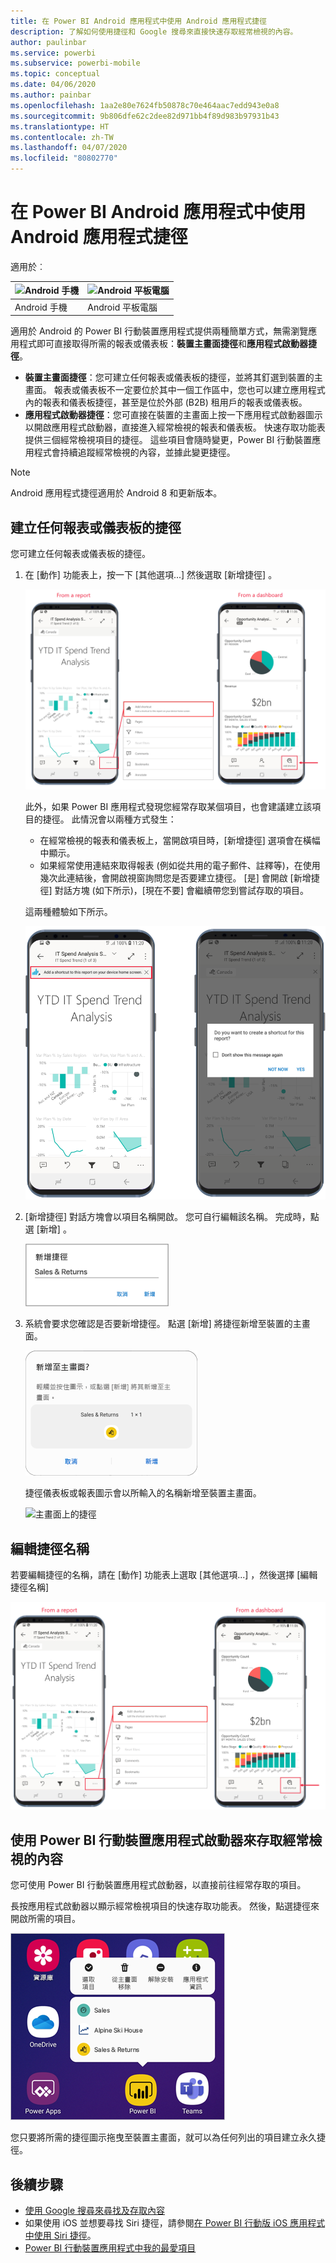 ```yaml
---
title: 在 Power BI Android 應用程式中使用 Android 應用程式捷徑
description: 了解如何使用捷徑和 Google 搜尋來直接快速存取經常檢視的內容。
author: paulinbar
ms.service: powerbi
ms.subservice: powerbi-mobile
ms.topic: conceptual
ms.date: 04/06/2020
ms.author: painbar
ms.openlocfilehash: 1aa2e80e7624fb50878c70e464aac7edd943e0a8
ms.sourcegitcommit: 9b806dfe62c2dee82d971bb4f89d983b97931b43
ms.translationtype: HT
ms.contentlocale: zh-TW
ms.lasthandoff: 04/07/2020
ms.locfileid: "80802770"
---
```

# <a name="use-android-app-shortcuts-in-the-power-bi-android-app"></a>在 Power BI Android 應用程式中使用 Android 應用程式捷徑

適用於︰

| ![Android 手機](./media/mobile-app-quick-access-shortcuts/android-logo-40-px.png) | ![Android 平板電腦](./media/mobile-app-quick-access-shortcuts/android-logo-40-px.png) |
|:--- |:--- |
| Android 手機 |Android 平板電腦 |

適用於 Android 的 Power BI 行動裝置應用程式提供兩種簡單方式，無需瀏覽應用程式即可直接取得所需的報表或儀表板：**裝置主畫面捷徑**和**應用程式啟動器捷徑**。
 * **裝置主畫面捷徑**：您可建立任何報表或儀表板的捷徑，並將其釘選到裝置的主畫面。 報表或儀表板不一定要位於其中一個工作區中，您也可以建立應用程式內的報表和儀表板捷徑，甚至是位於外部 (B2B) 租用戶的報表或儀表板。
 * **應用程式啟動器捷徑**：您可直接在裝置的主畫面上按一下應用程式啟動器圖示以開啟應用程式啟動器，直接進入經常檢視的報表和儀表板。 快速存取功能表提供三個經常檢視項目的捷徑。 這些項目會隨時變更，Power BI 行動裝置應用程式會持續追蹤經常檢視的內容，並據此變更捷徑。

 >[!NOTE]
 >Android 應用程式捷徑適用於 Android 8 和更新版本。

## <a name="create-a-shortcut-to-any-report-or-dashboard"></a>建立任何報表或儀表板的捷徑

您可建立任何報表或儀表板的捷徑。

1. 在 [動作] 功能表上，按一下 [其他選項...]  然後選取 [新增捷徑]  。

   ![新增捷徑動作功能表](media/mobile-app-quick-access-shortcuts/mobile-add-shortcut-action-menu.png)

   此外，如果 Power BI 應用程式發現您經常存取某個項目，也會建議建立該項目的捷徑。 此情況會以兩種方式發生：
   * 在經常檢視的報表和儀表板上，當開啟項目時，[新增捷徑]  選項會在橫幅中顯示。
   * 如果經常使用連結來取得報表 (例如從共用的電子郵件、註釋等)，在使用幾次此連結後，會開啟視窗詢問您是否要建立捷徑。 [是]  會開啟 [新增捷徑]  對話方塊 (如下所示)，[現在不要]  會繼續帶您到嘗試存取的項目。
   
   這兩種體驗如下所示。

   ![新增捷徑橫幅](media/mobile-app-quick-access-shortcuts/mobile-add-shortcut-banner.png)


 1. [新增捷徑]  對話方塊會以項目名稱開啟。 您可自行編輯該名稱。 完成時，點選 [新增]  。

    ![新增捷徑對話方塊](media/mobile-app-quick-access-shortcuts/mobile-add-shortcut-dialog.png)

1. 系統會要求您確認是否要新增捷徑。 點選 [新增]  將捷徑新增至裝置的主畫面。

   ![確認捷徑](media/mobile-app-quick-access-shortcuts/mobile-confirm-shortcut.png)

   捷徑儀表板或報表圖示會以所輸入的名稱新增至裝置主畫面。

   ![主畫面上的捷徑](media/mobile-app-quick-access-shortcuts/mobile-shortcut-on-home-screen.png)

## <a name="edit-the-shortcut-name"></a>編輯捷徑名稱

若要編輯捷徑的名稱，請在 [動作] 功能表上選取 [其他選項...]  ，然後選擇 [編輯捷徑名稱] 

 ![編輯捷徑名稱](media/mobile-app-quick-access-shortcuts/mobile-edit-shortcut.png)

## <a name="use-the-power-bi-mobile-app-launcher-to-access-frequently-viewed-content"></a>使用 Power BI 行動裝置應用程式啟動器來存取經常檢視的內容

您可使用 Power BI 行動裝置應用程式啟動器，以直接前往經常存取的項目。

長按應用程式啟動器以顯示經常檢視項目的快速存取功能表。 然後，點選捷徑來開啟所需的項目。

![行動裝置應用程式啟動器的快速存取功能表](media/mobile-app-quick-access-shortcuts/mobile-shortcut-from-quick-access-menu.png)

您只要將所需的捷徑圖示拖曳至裝置主畫面，就可以為任何列出的項目建立永久捷徑。

## <a name="next-steps"></a>後續步驟
* [使用 Google 搜尋來尋找及存取內容](mobile-app-find-access-google-search.md)
* 如果使用 iOS 並想要尋找 Siri 捷徑，請參閱[在 Power BI 行動版 iOS 應用程式中使用 Siri 捷徑](mobile-apps-ios-siri-shortcuts.md)。
* [Power BI 行動裝置應用程式中我的最愛項目](mobile-apps-favorites.md)

